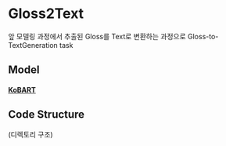 # Gloss2Text
앞 모델링 과정에서 추출된 Gloss를 Text로 변환하는 과정으로 Gloss-to-TextGeneration task


## Model 
#### [KoBART](https://github.com/StoneMaenggu/coda-modeling/tree/main/Gloss2Text/KoBART)

#### [](Gloss2Text/KoBart)


## Code Structure
(디렉토리 구조)

